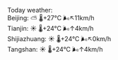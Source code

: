 Today weather:  
Beijing: ⛅️  🌡️+27°C 🌬️↖11km/h  
Tianjin: ☀️ 🌡️+24°C 🌬️↑4km/h  
Shijiazhuang: ☀️ 🌡️+24°C 🌬️↖0km/h  
Tangshan: ☀️ 🌡️+24°C 🌬️↑4km/h  
